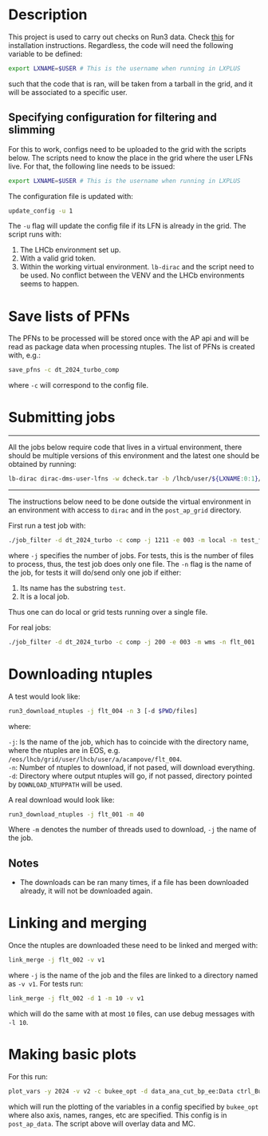 # Description

This project is used to carry out checks on Run3 data. Check [this](doc/install.md) for installation instructions.
Regardless, the code will need the following variable to be defined:

```bash
export LXNAME=$USER # This is the username when running in LXPLUS
```

such that the code that is ran, will be taken from a tarball in the grid, and it will be associated to a specific user.

## Specifying configuration for filtering and slimming 

For this to work, configs need to be uploaded to the grid with the scripts below. The scripts need
to know the place in the grid where the user LFNs live. For that, the following line needs to be issued:

```bash
export LXNAME=$USER # This is the username when running in LXPLUS
```

The configuration file is updated with:

```bash
update_config -u 1
```

The `-u` flag will update the config file if its LFN is already in the grid.
The script runs with:

1. The LHCb environment set up.
1. With a valid grid token.
1. Within the working virtual environment. 
`lb-dirac` and the script need to be used. No conflict between the VENV and the LHCb environments seems to happen.

# Save lists of PFNs

The PFNs to be processed will be stored once with the AP api and will be read as package data when processing ntuples. 
The list of PFNs is created with, e.g.:

```bash
save_pfns -c dt_2024_turbo_comp
```

where `-c` will correspond to the config file.

# Submitting jobs

---
All the jobs below require code that lives in a virtual environment, there should be multiple versions of this
environment and the latest one should be obtained by running:

```bash
lb-dirac dirac-dms-user-lfns -w dcheck.tar -b /lhcb/user/${LXNAME:0:1}/$LXNAME/run3/venv
```
---

The instructions below need to be done outside the virtual environment in an environment with access to `dirac` and in the `post_ap_grid`
directory.

First run a test job with:

```bash
./job_filter -d dt_2024_turbo -c comp -j 1211 -e 003 -m local -n test_flt
```

where `-j` specifies the number of jobs. For tests, this is the number of files to process, thus, the test job does only one file. 
The `-n` flag is the name of the job, for tests it will do/send only one job if either:

1. Its name has the substring `test`.
1. It is a local job.

Thus one can do local or grid tests running over a single file.

For real jobs:

```bash
./job_filter -d dt_2024_turbo -c comp -j 200 -e 003 -m wms -n flt_001
```

# Downloading ntuples

A test would look like:

```bash
run3_download_ntuples -j flt_004 -n 3 [-d $PWD/files]
```

where:

`-j`: Is the name of the job, which has to coincide with the directory name, where the ntuples are in EOS, e.g. `/eos/lhcb/grid/user/lhcb/user/a/acampove/flt_004`.   
`-n`: Number of ntuples to download, if not pased, will download everything.    
`-d`: Directory where output ntuples will go, if not passed, directory pointed by `DOWNLOAD_NTUPPATH` will be used.


A real download would look like:

```bash
run3_download_ntuples -j flt_001 -m 40
```

Where `-m` denotes the number of threads used to download, `-j` the name of the job.

## Notes

- The downloads can be ran many times, if a file has been downloaded already, it will not be downloaded again.

# Linking and merging

Once the ntuples are downloaded these need to be linked and merged with:

```bash
link_merge -j flt_002 -v v1
```

where `-j` is the name of the job and the files are linked to a directory named as `-v v1`. For tests run:

```bash
link_merge -j flt_002 -d 1 -m 10 -v v1
```

which will do the same with at most `10` files, can use debug messages with `-l 10`.

# Making basic plots

For this run:

```bash
plot_vars -y 2024 -v v2 -c bukee_opt -d data_ana_cut_bp_ee:Data ctrl_BuToKpEE_ana_ee:Simulation
```

which will run the plotting of the variables in a config specified by `bukee_opt` where also axis, names, ranges, etc are
specified. This config is in `post_ap_data`.
The script above will overlay data and MC.

